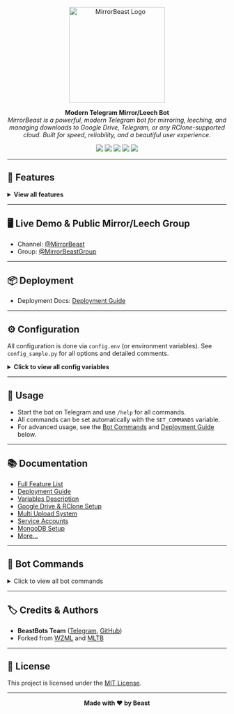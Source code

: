 <p align="center">
  <img width="220" src="https://imgur.com/dX6GoKH.png" alt="MirrorBeast Logo">
</p>

<p align="center">
  <b>Modern Telegram Mirror/Leech Bot</b><br>
  <i>MirrorBeast is a powerful, modern Telegram bot for mirroring, leeching, and managing downloads to Google Drive, Telegram, or any RClone-supported cloud. Built for speed, reliability, and a beautiful user experience.</i>
</p>

<p align="center">
  <a href="https://github.com/BeastBots/MirrorBeast"><img src="https://img.shields.io/github/stars/BeastBots/MirrorBeast?style=flat-square&color=yellow&logo=github"/></a>
  <a href="https://github.com/BeastBots/MirrorBeast"><img src="https://img.shields.io/github/forks/BeastBots/MirrorBeast?style=flat-square&color=blue&logo=github"/></a>
  <a href="https://t.me/BeastBots"><img src="https://img.shields.io/badge/Telegram-Channel-blue?style=flat-square&logo=telegram"/></a>
  <a href="https://t.me/BeastBotsSupport"><img src="https://img.shields.io/badge/Support-Group-blueviolet?style=flat-square&logo=telegram"/></a>
  <a href="https://github.com/BeastBots/MirrorBeast/blob/main/LICENSE"><img src="https://img.shields.io/github/license/BeastBots/MirrorBeast?style=flat-square&color=success"/></a>
</p>

---

## 🚀 Features

<details>
  <summary><b>View all features</b></summary>

- Multi-source Download: Supports torrents (qBittorrent, Aria2c), direct links, Mega.nz, YouTube (yt-dlp), devuploads, and more
- Flexible Uploads: Upload to Google Drive, Telegram, RClone remotes, or supported DDL sites
- Advanced File Management: Archive/extract (zip, rar, 7z), split/join files, rename, and more
- User & Sudo Controls: Per-user settings, limits, and admin controls
- Status & Queue System: Real-time status, unlimited tasks, and queue management
- RSS Automation: Auto-download and filter RSS feeds
- Database Support: MongoDB for persistent settings, tasks, and user data
- Docker Ready: Easy deployment with Docker & docker-compose
- Extensive Configurability: All features and limits are configurable via environment or config file
- Multi-cloud: RClone integration for any supported cloud (GDrive, OneDrive, Dropbox, etc)
- Multi-bot & Multi-user: Designed for groups, channels, and private use
- Token/Multi-Shortener Support: Support for token based usage and multi-shortener services
- **Actively Maintained**: By the BeastBots team
</details>

---

## 🖥️ Live Demo & Public Mirror/Leech Group

- Channel: [@MirrorBeast](https://t.me/MirrorBeast)
- Group: [@MirrorBeastGroup](https://t.me/MirrorBeastGroup)

---

## 📦 Deployment

- Deployment Docs: [Deployment Guide](https://github.com/BeastBots/BeastDeploy/blob/master/deployment-guide.md)

---

## ⚙️ Configuration

All configuration is done via `config.env` (or environment variables). See `config_sample.py` for all options and detailed comments.

<details>
  <summary><b>Click to view all config variables</b></summary>

### Required
- `BOT_TOKEN`: Telegram Bot Token from @BotFather
- `OWNER_ID`: Telegram User ID of the bot owner
- `TELEGRAM_API`: Telegram API ID from https://my.telegram.org
- `TELEGRAM_HASH`: Telegram API Hash from https://my.telegram.org

### Optional (most common)
- `DATABASE_URL`: MongoDB connection string
- `DOWNLOAD_DIR`: Local download directory
- `AUTHORIZED_CHATS`: Space-separated list of allowed user/group IDs
- `SUDO_USERS`: Space-separated list of sudo user IDs
- `DEFAULT_UPLOAD`: `gd` (Google Drive), `rc` (RClone), or `ddl` (DDL sites)
- `GDRIVE_ID`: Google Drive folder/TeamDrive ID or `root`
- `RCLONE_PATH`: Default rclone path (e.g. `remote:path`)
- `RCLONE_FLAGS`: RClone flags (see [RClone Flags](https://rclone.org/flags/))
- `RCLONE_SERVE_URL`: URL for rclone serve (e.g. `http://myip:port`)
- `RCLONE_SERVE_PORT`: Port for rclone serve (default: 8080)
- `RCLONE_SERVE_USER`/`RCLONE_SERVE_PASS`: Auth for rclone serve
- `LEECH_LOG_ID`/`MIRROR_LOG_ID`: Chat IDs for logs
- `QUEUE_ALL`/`QUEUE_DOWNLOAD`/`QUEUE_UPLOAD`: Task queue limits
- `DAILY_TASK_LIMIT`, `DAILY_MIRROR_LIMIT`, `DAILY_LEECH_LIMIT`: User limits
- `YT_DLP_OPTIONS`: Default yt-dlp options (see [yt-dlp options](https://github.com/yt-dlp/yt-dlp/blob/master/yt_dlp/YoutubeDL.py#L184))
- `EXTENSION_FILTER`: Space-separated list of file extensions to block
- `SAFE_MODE`: Hide links/files in group, send to PM
- `TIMEZONE`: Timezone (default: Asia/Kolkata)

...and many more! See `config_sample.py` and the [full config section](#variables-description) below for all options.

</details>

---

## 📝 Usage

- Start the bot on Telegram and use `/help` for all commands.
- All commands can be set automatically with the `SET_COMMANDS` variable.
- For advanced usage, see the [Bot Commands](#bot-commands) and [Deployment Guide](https://github.com/BeastBots/BeastDeploy) below.

---

## 📚 Documentation

- [Full Feature List](#features)
- [Deployment Guide](#deployment-guide)
- [Variables Description](#variables-description)
- [Google Drive & RClone Setup](#getting-google-oauth-api-credential-file-and-tokenpickle)
- [Multi Upload System](#multi-upload-system)
- [Service Accounts](#using-service-accounts-user-rate-limit)
- [MongoDB Setup](#generate-mongodb-database)
- [More...](#)

---

## 🤖 Bot Commands

<details>
  <summary>Click to view all bot commands</summary>

```
mirror - or /m Mirror
leech - or /l Leech
qbmirror - or /qm Mirror torrent using qBittorrent
qbleech - or /ql Leech torrent using qBittorrent
jdmirror - or /jm Mirror files using JDownloader
jdleech - or /jl Leech files using JDownloader
ytdl - or /y Mirror yt-dlp supported link
ytdlleech - or /yl Leech through yt-dlp supported link
clone - Copy file/folder to Drive
count - Count file/folder from Drive
select - Select files from torrent
list - Search files in Drive
search - Search for torrents with API
mediainfo - Get Mediainfo of the Target Media
rss - Rss menu
usetting - User settings
status - Get Mirror Status message
forcestart - Force start from queued task
cancel - Cancel a task
cancelall - Cancel all tasks
login - Login to Bot
ping - Ping the Bot
stats - Bot Usage Stats
speedtest - Check Internet Speed
help - All cmds with description
bsetting - Bot settings
del - Delete file/folder from Drive
restart - Restart the Bot
restartses - Restart User Sessions
```

</details>

---

## 🏷️ Credits & Authors

- **BeastBots Team** ([Telegram](https://t.me/MirrorBeast), [GitHub](https://github.com/BeastBots))
- Forked from [WZML](https://github.com/SilentDemonSD/WZML-X) and [MLTB](https://github.com/anasty17/mirror-leech-telegram-bot)

---

## 📄 License

This project is licensed under the [MIT License](LICENSE).

---

<p align="center">
  <b>Made with ❤️ by Beast</b>
</p>

